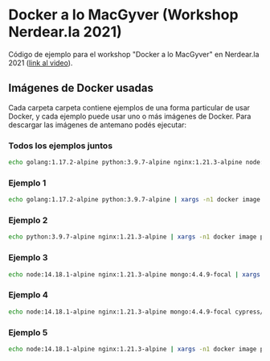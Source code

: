 # Docker a lo MacGyver (Workshop Nerdear.la 2021)

Código de ejemplo para el workshop "Docker a lo MacGyver" en Nerdear.la 2021 ([link al video](https://www.youtube.com/watch?v=xt1g0RW4Xjk)).

## Imágenes de Docker usadas

Cada carpeta carpeta contiene ejemplos de una forma particular de usar Docker, y cada ejemplo puede usar uno o más imágenes de Docker. Para descargar las imágenes de antemano podés ejecutar:

### Todos los ejemplos juntos

```sh
echo golang:1.17.2-alpine python:3.9.7-alpine nginx:1.21.3-alpine node:14.18.1-alpine mongo:4.4.9-focal cypress/included:8.6.0 | xargs -n1 docker image pull
```

### Ejemplo 1

```sh
echo golang:1.17.2-alpine python:3.9.7-alpine | xargs -n1 docker image pull
```

### Ejemplo 2

```sh
echo python:3.9.7-alpine nginx:1.21.3-alpine | xargs -n1 docker image pull
```

### Ejemplo 3

```sh
echo node:14.18.1-alpine nginx:1.21.3-alpine mongo:4.4.9-focal | xargs -n1 docker image pull
```

### Ejemplo 4

```sh
echo node:14.18.1-alpine nginx:1.21.3-alpine mongo:4.4.9-focal cypress/included:8.6.0 | xargs -n1 docker image pull
```

### Ejemplo 5

```sh
echo node:14.18.1-alpine nginx:1.21.3-alpine | xargs -n1 docker image pull
```
